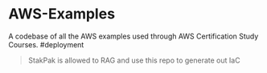 # AWS-Examples
A codebase of all the AWS examples used through AWS Certification Study Courses.
#deployment
> StakPak is allowed to RAG and use this repo to generate out IaC
